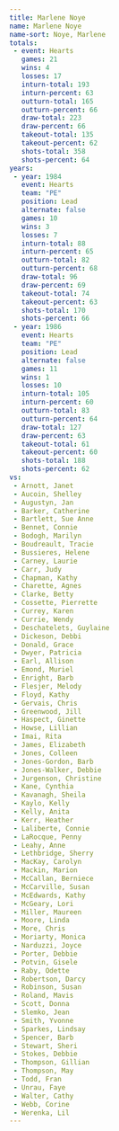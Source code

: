 ```yaml
---
title: Marlene Noye
name: Marlene Noye
name-sort: Noye, Marlene
totals:
 - event: Hearts
   games: 21
   wins: 4
   losses: 17
   inturn-total: 193
   inturn-percent: 63
   outturn-total: 165
   outturn-percent: 66
   draw-total: 223
   draw-percent: 66
   takeout-total: 135
   takeout-percent: 62
   shots-total: 358
   shots-percent: 64
years:
 - year: 1984
   event: Hearts
   team: "PE"
   position: Lead
   alternate: false
   games: 10
   wins: 3
   losses: 7
   inturn-total: 88
   inturn-percent: 65
   outturn-total: 82
   outturn-percent: 68
   draw-total: 96
   draw-percent: 69
   takeout-total: 74
   takeout-percent: 63
   shots-total: 170
   shots-percent: 66
 - year: 1986
   event: Hearts
   team: "PE"
   position: Lead
   alternate: false
   games: 11
   wins: 1
   losses: 10
   inturn-total: 105
   inturn-percent: 60
   outturn-total: 83
   outturn-percent: 64
   draw-total: 127
   draw-percent: 63
   takeout-total: 61
   takeout-percent: 60
   shots-total: 188
   shots-percent: 62
vs:
 - Arnott, Janet
 - Aucoin, Shelley
 - Augustyn, Jan
 - Barker, Catherine
 - Bartlett, Sue Anne
 - Bennet, Connie
 - Bodogh, Marilyn
 - Boudreault, Tracie
 - Bussieres, Helene
 - Carney, Laurie
 - Carr, Judy
 - Chapman, Kathy
 - Charette, Agnes
 - Clarke, Betty
 - Cossette, Pierrette
 - Currey, Karen
 - Currie, Wendy
 - Deschatelets, Guylaine
 - Dickeson, Debbi
 - Donald, Grace
 - Dwyer, Patricia
 - Earl, Allison
 - Emond, Muriel
 - Enright, Barb
 - Flesjer, Melody
 - Floyd, Kathy
 - Gervais, Chris
 - Greenwood, Jill
 - Haspect, Ginette
 - Howse, Lillian
 - Imai, Rita
 - James, Elizabeth
 - Jones, Colleen
 - Jones-Gordon, Barb
 - Jones-Walker, Debbie
 - Jurgenson, Christine
 - Kane, Cynthia
 - Kavanagh, Sheila
 - Kaylo, Kelly
 - Kelly, Anita
 - Kerr, Heather
 - Laliberte, Connie
 - LaRocque, Penny
 - Leahy, Anne
 - Lethbridge, Sherry
 - MacKay, Carolyn
 - Mackin, Marion
 - McCallan, Berniece
 - McCarville, Susan
 - McEdwards, Kathy
 - McGeary, Lori
 - Miller, Maureen
 - Moore, Linda
 - More, Chris
 - Moriarty, Monica
 - Narduzzi, Joyce
 - Porter, Debbie
 - Potvin, Gisele
 - Raby, Odette
 - Robertson, Darcy
 - Robinson, Susan
 - Roland, Mavis
 - Scott, Donna
 - Slemko, Jean
 - Smith, Yvonne
 - Sparkes, Lindsay
 - Spencer, Barb
 - Stewart, Sheri
 - Stokes, Debbie
 - Thompson, Gillian
 - Thompson, May
 - Todd, Fran
 - Unrau, Faye
 - Walter, Cathy
 - Webb, Corine
 - Werenka, Lil
---
```

